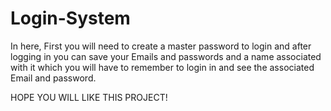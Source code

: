 # Login-System
In here, First you will need to create a master password to login and after logging in you can save your Emails and passwords and a name associated with it which you will have to remember to login in and see the associated Email and password.

HOPE YOU WILL LIKE THIS PROJECT!
